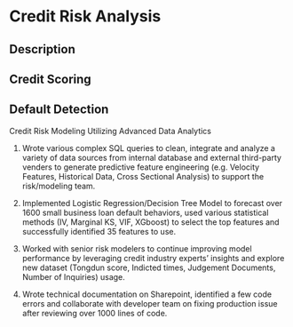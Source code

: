 # Credit Risk Analysis

## Description
## Credit Scoring


## Default Detection
Credit Risk Modeling Utilizing Advanced Data Analytics

1. Wrote various complex SQL queries to clean, integrate and analyze a variety of data sources from internal database and external third-party venders to generate predictive feature engineering (e.g. Velocity Features, Historical Data, Cross Sectional Analysis) to support the risk/modeling team.

2. Implemented Logistic Regression/Decision Tree Model to forecast over 1600 small business loan default behaviors, used various statistical methods (IV, Marginal KS, VIF, XGboost) to select the top features and successfully identified 35 features to use.

3. Worked with senior risk modelers to continue improving model performance by leveraging credit industry experts’ insights and explore new dataset (Tongdun score, Indicted times, Judgement Documents, Number of Inquiries) usage.

4. Wrote technical documentation on Sharepoint, identified a few code errors and collaborate with developer team on fixing production issue after reviewing over 1000 lines of code.
